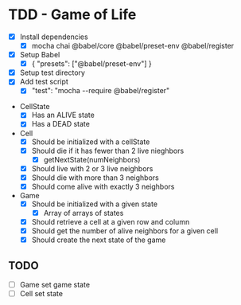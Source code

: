 # TDD - Game of Life

* [x] Install dependencies
  * [x] mocha chai @babel/core @babel/preset-env @babel/register
* [x] Setup Babel
  * [x] { "presets": ["@babel/preset-env"] }
* [x] Setup test directory
* [x] Add test script
  * [x] "test": "mocha --require @babel/register"
* CellState
  * [x] Has an ALIVE state
  * [x] Has a DEAD state
* Cell
  * [x] Should be initialized with a cellState
  * [x] Should die if it has fewer than 2 live nieghbors
    * [x] getNextState(numNeighbors)
  * [x] Should live with 2 or 3 live neighbors
  * [x] Should die with more than 3 neighbors
  * [x] Should come alive with exactly 3 neighbors
* Game
  * [x] Should be initialized with a given state
    * [x] Array of arrays of states
  * [x] Should retrieve a cell at a given row and column
  * [x] Should get the number of alive neighbors for a given cell
  * [x] Should create the next state of the game

## TODO

* [ ] Game set game state
* [ ] Cell set state